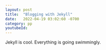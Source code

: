 ```yaml
---
layout: post
title:  "Blogging with Jekyll"
date:   2022-04-19 03:02:60 -0700
category: pp
youtubeId: 
---
```

Jekyll is cool. Everything is going swimmingly.


